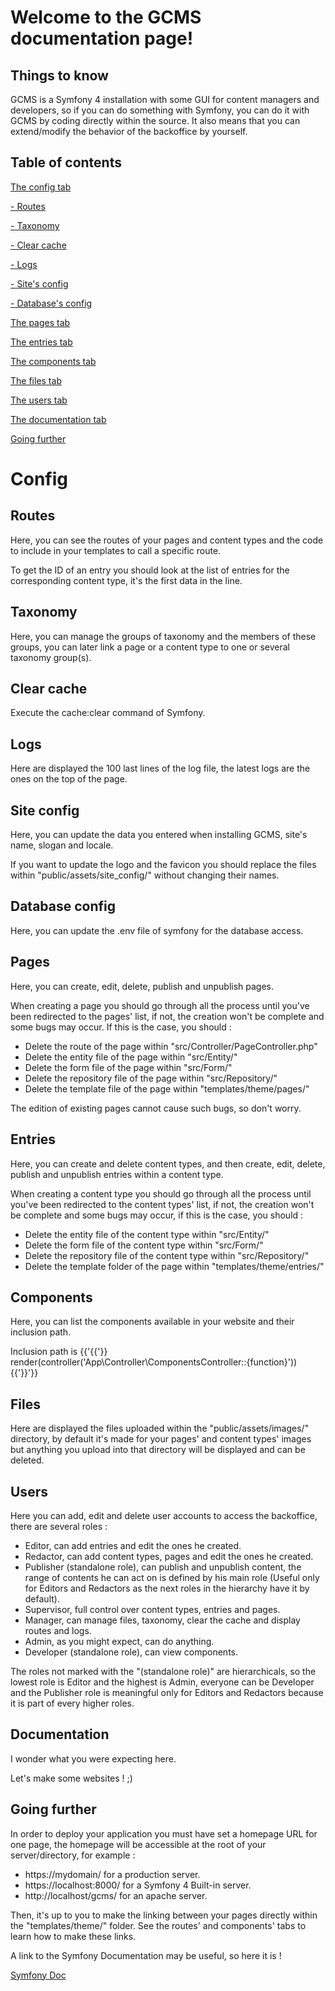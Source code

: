 # Welcome to the GCMS documentation page!

## Things to know

GCMS is a Symfony 4 installation with some GUI for content managers and developers, so if you can do something with Symfony, you can do it with GCMS by coding directly within the source. It also means that you can extend/modify the behavior of the backoffice by yourself.

## Table of contents

[The config tab](#config_tab)

[- Routes](#routes_tab)

[- Taxonomy](#taxonomy_tab)

[- Clear cache](#cache_tab)

[- Logs](#logs_tab)

[- Site's config](#siteconf_tab)

[- Database's config](#dbconf_tab)

[The pages tab](#pages_tab)

[The entries tab](#entries_tab)

[The components tab](#components_tab)

[The files tab](#files_tab)

[The users tab](#users_tab)

[The documentation tab](#doc_tab)

[Going further](#more)

# Config

## Routes

Here, you can see the routes of your pages and content types and the code to include in your templates to call a specific route.

To get the ID of an entry you should look at the list of entries for the corresponding content type, it's the first data in the line.

## Taxonomy

Here, you can manage the groups of taxonomy and the members of these groups, you can later link a page or a content type to one or several taxonomy group(s).

## Clear cache

Execute the cache:clear command of Symfony.

## Logs

Here are displayed the 100 last lines of the log file, the latest logs are the ones on the top of the page.

## Site config

Here, you can update the data you entered when installing GCMS, site's name, slogan and locale.

If you want to update the logo and the favicon you should replace the files within "public/assets/site_config/" without changing their names.

## Database config

Here, you can update the .env file of symfony for the database access.

## Pages

Here, you can create, edit, delete, publish and unpublish pages.

When creating a page you should go through all the process until you've been redirected to the pages' list, if not, the creation won't be complete and some bugs may occur. If this is the case, you should :

*   Delete the route of the page within "src/Controller/PageController.php"
*   Delete the entity file of the page within "src/Entity/"
*   Delete the form file of the page within "src/Form/"
*   Delete the repository file of the page within "src/Repository/"
*   Delete the template file of the page within "templates/theme/pages/"

The edition of existing pages cannot cause such bugs, so don't worry.

## Entries

Here, you can create and delete content types, and then create, edit, delete, publish and unpublish entries within a content type.

When creating a content type you should go through all the process until you've been redirected to the content types' list, if not, the creation won't be complete and some bugs may occur, if this is the case, you should :

*   Delete the entity file of the content type within "src/Entity/"
*   Delete the form file of the content type within "src/Form/"
*   Delete the repository file of the content type within "src/Repository/"
*   Delete the template folder of the page within "templates/theme/entries/"

## Components

Here, you can list the components available in your website and their inclusion path.

Inclusion path is {{'{{'}} render(controller('App\\Controller\\ComponentsController::{function}')) {{'}}'}}

## Files

Here are displayed the files uploaded within the "public/assets/images/" directory, by default it's made for your pages' and content types' images but anything you upload into that directory will be displayed and can be deleted.

## Users

Here you can add, edit and delete user accounts to access the backoffice, there are several roles :

*   Editor, can add entries and edit the ones he created.
*   Redactor, can add content types, pages and edit the ones he created.
*   Publisher (standalone role), can publish and unpublish content, the range of contents he can act on is defined by his main role (Useful only for Editors and Redactors as the next roles in the hierarchy have it by default).
*   Supervisor, full control over content types, entries and pages.
*   Manager, can manage files, taxonomy, clear the cache and display routes and logs.
*   Admin, as you might expect, can do anything.
*   Developer (standalone role), can view components.

The roles not marked with the "(standalone role)" are hierarchicals, so the lowest role is Editor and the highest is Admin, everyone can be Developer and the Publisher role is meaningful only for Editors and Redactors because it is part of every higher roles.

## Documentation

I wonder what you were expecting here.

Let's make some websites ! ;)

## Going further

In order to deploy your application you must have set a homepage URL for one page, the homepage will be accessible at the root of your server/directory, for example :

*   https://mydomain/ for a production server.
*   https://localhost:8000/ for a Symfony 4 Built-in server.
*   http://localhost/gcms/ for an apache server.

Then, it's up to you to make the linking between your pages directly within the "templates/theme/" folder. See the routes' and components' tabs to learn how to make these links.

A link to the Symfony Documentation may be useful, so here it is !

[Symfony Doc](https://symfony.com/doc/4.0//index.html#gsc.tab=0)